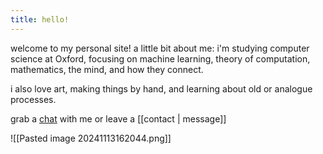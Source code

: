 ```yaml
---
title: hello!
---
```

welcome to my personal site! a little bit about me: i'm studying computer science at Oxford, focusing on machine learning, theory of computation, mathematics, the mind, and how they connect.

i also love art, making things by hand, and learning about old or analogue processes. 

grab a [chat](https://cal.com/malaikaaiyar/) with me or leave a [[contact | message]]

![[Pasted image 20241113162044.png]]
